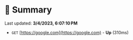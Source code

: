 # 📖 Summary
Last updated: **3/4/2023, 6:07:10 PM**

- `GET` [https://google.com](https://google.com) - **Up** (310ms)

